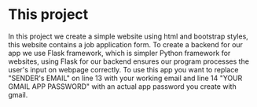 # This project

In this project we create a simple website using html and bootstrap styles, this website contains
a job application form.
To create a backend for our app we use Flask framework, which is simpler Python framework for websites,
using Flask for our backend ensures our program processes the user's input on webpage correctly.
To use this app you want to replace "SENDER's EMAIL" on line 13 with your working email and line 14 "YOUR GMAIL APP PASSWORD"
with an actual app password you create with gmail.